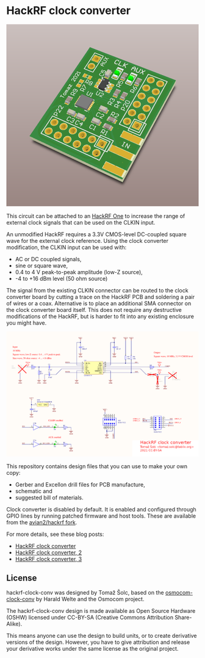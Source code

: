 # HackRF clock converter

![3D render of the HackRF clock converter board](figures/hackrf-clock-conv.png)

This circuit can be attached to an [HackRF
One](https://github.com/mossmann/hackrf/wiki/HackRF-One) to increase the range
of external clock signals that can be used on the CLKIN input.

An unmodified HackRF requires a 3.3V CMOS-level DC-coupled square wave for the
external clock reference. Using the clock converter modification, the CLKIN
input can be used with:

 * AC or DC coupled signals,
 * sine or square wave,
 * 0.4 to 4 V peak-to-peak amplitude (low-Z source),
 * -4 to +16 dBm level (50 ohm source)

The signal from the existing CLKIN connector can be routed to the clock
converter board by cutting a trace on the HackRF PCB and soldering a pair of
wires or a coax. Alternative is to place an additional SMA connector on the
clock converter board itself. This does not require any destructive
modifications of the HackRF, but is harder to fit into any existing enclosure
you might have.

![Schematic of the HackRF clock converter board](schematic.png)

This repository contains design files that you can use to make your own copy:

* Gerber and Excellon drill files for PCB manufacture,
* schematic and
* suggested bill of materials.

Clock converter is disabled by default. It is enabled and configured through
GPIO lines by running patched firmware and host tools. These are available from
the [avian2/hackrf fork](https://github.com/avian2/hackrf/).

For more details, see these blog posts:

* [HackRF clock converter](https://www.tablix.org/~avian/blog/archives/2021/06/hackrf_clock_converter/)
* [HackRF clock converter, 2](https://www.tablix.org/~avian/blog/archives/2021/06/hackrf_clock_converter_2/)
* [HackRF clock converter, 3](https://www.tablix.org/~avian/blog/archives/2021/06/hackrf_clock_converter_3/)

## License

hackrf-clock-conv was designed by Tomaž Šolc, based on the
[osmocom-clock-conv](https://osmocom.org/projects/osmo-clock-conv/wiki) by
Harald Welte and the Osmocom project.

The hackrf-clock-conv design is made available as Open Source Hardware (OSHW)
licensed under CC-BY-SA (Creative Commons Attribution Share-Alike).

This means anyone can use the design to build units, or to create derivative
versions of the design. However, you have to give attribution and release your
derivative works under the same license as the original project.
